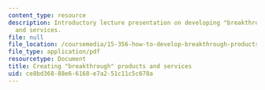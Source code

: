 ```yaml
---
content_type: resource
description: Introductory lecture presentation on developing "breakthrough" products
  and services.
file: null
file_location: /coursemedia/15-356-how-to-develop-breakthrough-products-and-services-spring-2004/ce8bd36888e66168e7a251c11c5c678a_lec1_intro.pdf
file_type: application/pdf
resourcetype: Document
title: Creating "breakthrough" products and services
uid: ce8bd368-88e6-6168-e7a2-51c11c5c678a
---
```

